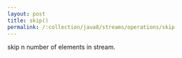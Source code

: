 ```yaml
---
layout: post
title: skip()
permalink: /:collection/java8/streams/operations/skip
---
```


skip n number of elements in stream.
